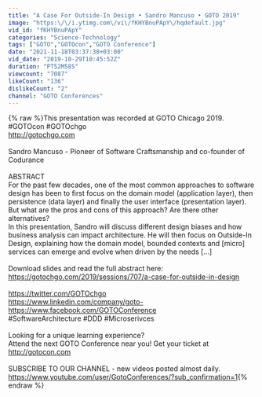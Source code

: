 ```yaml
---
title: "A Case For Outside-In Design • Sandro Mancuso • GOTO 2019"
image: "https:\/\/i.ytimg.com\/vi\/fKHYBnuPApY\/hqdefault.jpg"
vid_id: "fKHYBnuPApY"
categories: "Science-Technology"
tags: ["GOTO","GOTOcon","GOTO Conference"]
date: "2021-11-18T03:37:38+03:00"
vid_date: "2019-10-29T10:45:52Z"
duration: "PT52M58S"
viewcount: "7087"
likeCount: "136"
dislikeCount: "2"
channel: "GOTO Conferences"
---
```

{% raw %}This presentation was recorded at GOTO Chicago 2019. #GOTOcon #GOTOchgo<br /><a rel="nofollow" target="blank" href="http://gotochgo.com">http://gotochgo.com</a><br /><br />Sandro Mancuso - Pioneer of Software Craftsmanship and co-founder of Codurance<br /><br />ABSTRACT<br />For the past few decades, one of the most common approaches to software design has been to first focus on the domain model (application layer), then persistence (data layer) and finally the user interface (presentation layer). But what are the pros and cons of this approach? Are there other alternatives?<br />In this presentation, Sandro will discuss different design biases and how business analysis can impact architecture. He will then focus on Outside-In Design, explaining how the domain model, bounded contexts and [micro] services can emerge and evolve when driven by the needs [...]<br /><br />Download slides and read the full abstract here:<br /><a rel="nofollow" target="blank" href="https://gotochgo.com/2019/sessions/707/a-case-for-outside-in-design">https://gotochgo.com/2019/sessions/707/a-case-for-outside-in-design</a><br /><br /><a rel="nofollow" target="blank" href="https://twitter.com/GOTOchgo">https://twitter.com/GOTOchgo</a><br /><a rel="nofollow" target="blank" href="https://www.linkedin.com/company/goto-">https://www.linkedin.com/company/goto-</a><br /><a rel="nofollow" target="blank" href="https://www.facebook.com/GOTOConference">https://www.facebook.com/GOTOConference</a><br />#SoftwareArchitecture #DDD #Microserivces<br /><br />Looking for a unique learning experience?<br />Attend the next GOTO Conference near you! Get your ticket at <a rel="nofollow" target="blank" href="http://gotocon.com">http://gotocon.com</a><br /><br />SUBSCRIBE TO OUR CHANNEL - new videos posted almost daily.<br /><a rel="nofollow" target="blank" href="https://www.youtube.com/user/GotoConferences/?sub_confirmation=1">https://www.youtube.com/user/GotoConferences/?sub_confirmation=1</a>{% endraw %}
